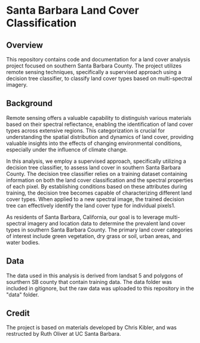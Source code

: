 # Santa Barbara Land Cover Classification

## Overview
This repository contains code and documentation for a land cover analysis project focused on southern Santa Barbara County. The project utilizes remote sensing techniques, specifically a supervised approach using a decision tree classifier, to classify land cover types based on multi-spectral imagery.

## Background
Remote sensing offers a valuable capability to distinguish various materials based on their spectral reflectance, enabling the identification of land cover types across extensive regions. This categorization is crucial for understanding the spatial distribution and dynamics of land cover, providing valuable insights into the effects of changing environmental conditions, especially under the influence of climate change.

In this analysis, we employ a supervised approach, specifically utilizing a decision tree classifier, to assess land cover in southern Santa Barbara County. The decision tree classifier relies on a training dataset containing information on both the land cover classification and the spectral properties of each pixel. By establishing conditions based on these attributes during training, the decision tree becomes capable of characterizing different land cover types. When applied to a new spectral image, the trained decision tree can effectively identify the land cover type for individual pixels1.

As residents of Santa Barbara, California, our goal is to leverage multi-spectral imagery and location data to determine the prevalent land cover types in southern Santa Barbara County. The primary land cover categories of interest include green vegetation, dry grass or soil, urban areas, and water bodies.

## Data
The data used in this analysis is derived from landsat 5 and polygons of sourthern SB county that contain training data. The data folder was included in gitignore, but the raw data was uploaded to this repository in the "data" folder.

## Credit
The project is based on materials developed by Chris Kibler, and was restructed by Ruth Oliver at UC Santa Barbara.
